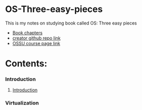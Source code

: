 # OS-Three-easy-pieces
This is my notes on studying book called OS: Three easy pieces 

- [Book chapters](https://pages.cs.wisc.edu/~remzi/OSTEP/)
- [creator github repo link](https://github.com/remzi-arpacidusseau)
- [OSSU course page link](https://github.com/ossu/computer-science/blob/master/coursepages/ostep/README.md)


# Contents:
### Introduction
1) [Introduction](Introduction/Introduction.md)
### Virtualization

